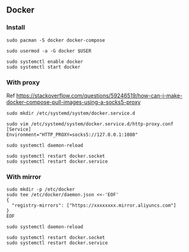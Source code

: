 ## Docker

### Install

```
sudo pacman -S docker docker-compose
```

```
sudo usermod -a -G docker $USER
```

```
sudo systemctl enable docker
sudo systemctl start docker
```

### With proxy

Ref https://stackoverflow.com/questions/59246519/how-can-i-make-docker-compose-pull-images-using-a-socks5-proxy

```
sudo mkdir /etc/systemd/system/docker.service.d

sudo vim /etc/systemd/system/docker.service.d/http-proxy.conf
[Service]
Environment="HTTP_PROXY=socks5://127.0.0.1:1080"

sudo systemctl daemon-reload

sudo systemctl restart docker.socket
sudo systemctl restart docker.service
```

### With mirror

```
sudo mkdir -p /etc/docker
sudo tee /etc/docker/daemon.json <<-'EOF'
{
  "registry-mirrors": ["https://xxxxxxxx.mirror.aliyuncs.com"]
}
EOF

sudo systemctl daemon-reload

sudo systemctl restart docker.socket
sudo systemctl restart docker.service
```
